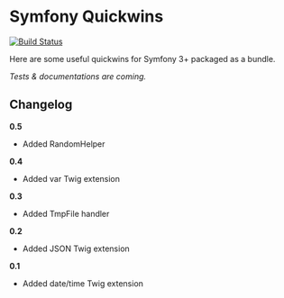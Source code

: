 Symfony Quickwins
=================

[![Build Status](https://travis-ci.org/sylvaindeloux/symfony-quickwins.svg?branch=master)](https://travis-ci.org/sylvaindeloux/symfony-quickwins)

Here are some useful quickwins for Symfony 3+ packaged as a bundle.

*Tests & documentations are coming.*

Changelog
---------

**0.5**

* Added RandomHelper

**0.4**

* Added var Twig extension

**0.3**

* Added TmpFile handler

**0.2**

* Added JSON Twig extension

**0.1**

* Added date/time Twig extension
